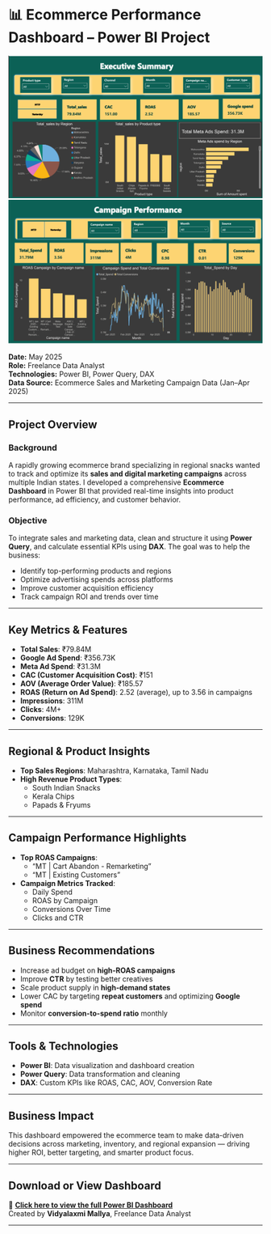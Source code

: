 # 📊 Ecommerce Performance Dashboard – Power BI Project

![Ecommerce Dashboard – Executive View](Executive%20View.png)
![Ecommerce Dashboard – Campaign Performance](Campaign%20Performance%20View.png)



**Date:** May 2025  
**Role:** Freelance Data Analyst  
**Technologies:** Power BI, Power Query, DAX  
**Data Source:** Ecommerce Sales and Marketing Campaign Data (Jan–Apr 2025)

---

##  Project Overview

###  Background  
A rapidly growing ecommerce brand specializing in regional snacks wanted to track and optimize its **sales and digital marketing campaigns** across multiple Indian states. I developed a comprehensive **Ecommerce Dashboard** in Power BI that provided real-time insights into product performance, ad efficiency, and customer behavior.

###  Objective  
To integrate sales and marketing data, clean and structure it using **Power Query**, and calculate essential KPIs using **DAX**. The goal was to help the business:

- Identify top-performing products and regions  
- Optimize advertising spends across platforms  
- Improve customer acquisition efficiency  
- Track campaign ROI and trends over time  

---

##  Key Metrics & Features

- **Total Sales**: ₹79.84M  
- **Google Ad Spend**: ₹356.73K  
- **Meta Ad Spend**: ₹31.3M  
- **CAC (Customer Acquisition Cost)**: ₹151  
- **AOV (Average Order Value)**: ₹185.57  
- **ROAS (Return on Ad Spend)**: 2.52 (average), up to 3.56 in campaigns  
- **Impressions**: 311M  
- **Clicks**: 4M+  
- **Conversions**: 129K  

---

##  Regional & Product Insights

- **Top Sales Regions**: Maharashtra, Karnataka, Tamil Nadu  
- **High Revenue Product Types**:  
  - South Indian Snacks  
  - Kerala Chips  
  - Papads & Fryums  

---

##  Campaign Performance Highlights

- **Top ROAS Campaigns**:  
  - “MT | Cart Abandon - Remarketing”  
  - “MT | Existing Customers”  
- **Campaign Metrics Tracked**:  
  - Daily Spend  
  - ROAS by Campaign  
  - Conversions Over Time  
  - Clicks and CTR  

---

##  Business Recommendations

- Increase ad budget on **high-ROAS campaigns**  
- Improve **CTR** by testing better creatives  
- Scale product supply in **high-demand states**  
- Lower CAC by targeting **repeat customers** and optimizing **Google spend**  
- Monitor **conversion-to-spend ratio** monthly  

---

##  Tools & Technologies

- **Power BI**: Data visualization and dashboard creation  
- **Power Query**: Data transformation and cleaning  
- **DAX**: Custom KPIs like ROAS, CAC, AOV, Conversion Rate  

---

##  Business Impact

This dashboard empowered the ecommerce team to make data-driven decisions across marketing, inventory, and regional expansion — driving higher ROI, better targeting, and smarter product focus.

---

##  Download or View Dashboard  
📎 **[Click here to view the full Power BI Dashboard](https://app.powerbi.com/view?r=eyJrIjoiOTNjNDA5YjItNGE4YS00OGQ0LWE1MzktOTkwYTUzY2MyNTY2IiwidCI6ImM2ZTU0OWIzLTVmNDUtNDAzMi1hYWU5LWQ0MjQ0ZGM1YjJjNCJ9)**  
 Created by **Vidyalaxmi Mallya**, Freelance Data Analyst

---

